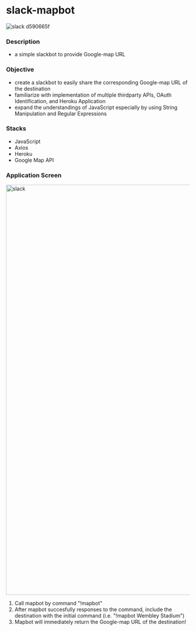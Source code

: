 # slack-mapbot

![slack d590665f](https://user-images.githubusercontent.com/35610628/120922732-c0e61480-c705-11eb-8b67-3f5e3e79cdfe.jpg)

### Description
  - a simple slackbot to provide Google-map URL

### Objective
  - create a slackbot to easily share the corresponding Google-map URL of the destination
  - familiarize with implementation of multiple thirdparty APIs, OAuth Identification, and Heroku Application
  - expand the understandings of JavaScript especially by using String Manipulation and Regular Expressions

### Stacks
  - JavaScript
  - Axios
  - Heroku
  - Google Map API

### Application Screen

<img width="1120" alt="slack" src="https://user-images.githubusercontent.com/35610628/120922359-a317b000-c703-11eb-9b2f-cefb0db71244.png">

1. Call mapbot by command "!mapbot"
2. After mapbot succesfully responses to the command, include the destination with the initial command (i.e. "!mapbot Wembley Stadium")
3. Mapbot will immediately return the Google-map URL of the destination!

